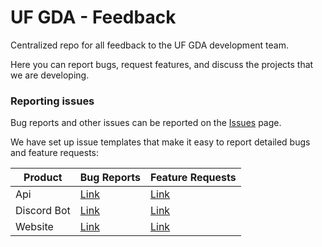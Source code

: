 # UF GDA - Feedback

Centralized repo for all feedback to the UF GDA development team.

Here you can report bugs, request features, and discuss the projects
that we are developing.

### Reporting issues

Bug reports and other issues can be reported on the [Issues](https://github.com/UF-GDA/Feedback/issues) page.

We have set up issue templates that make it easy to report detailed bugs and feature requests:

| Product     | Bug Reports                                                                                                                          | Feature Requests                                                                                                                                  |
|-------------|--------------------------------------------------------------------------------------------------------------------------------------|---------------------------------------------------------------------------------------------------------------------------------------------------|
| Api         | [Link](https://github.com/UF-GDA/Feedback/issues/new?assignees=&labels=Api%2C+Bug&template=api_bug-report.md&title=)                 | [Link](https://github.com/UF-GDA/Feedback/issues/new?assignees=&labels=Api%2C+Enhancement&template=api_feature-request.md&title=)                 |
| Discord Bot | [Link](https://github.com/UF-GDA/Feedback/issues/new?assignees=&labels=Discord+Bot%2C+Bug&template=discord-bot_bug-report.md&title=) | [Link](https://github.com/UF-GDA/Feedback/issues/new?assignees=&labels=Discord+Bot%2C+Enhancement&template=discord-bot_feature-request.md&title=) |
| Website     | [Link](https://github.com/UF-GDA/Feedback/issues/new?assignees=&labels=Website%2C+Bug&template=website_bug-report.md&title=)         | [Link](https://github.com/UF-GDA/Feedback/issues/new?assignees=&labels=Website%2C+Enhancement&template=website_feature-request.md&title=)         |
